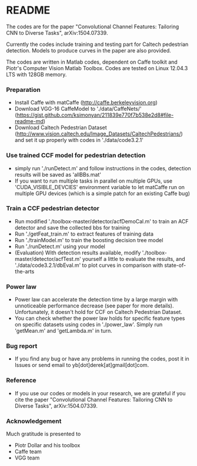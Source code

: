 # README #

The codes are for the paper "Convolutional Channel Features: Tailoring CNN to Diverse Tasks", arXiv:1504.07339.

Currently the codes include training and testing part for Caltech pedestrian detection. Models to produce curves in the paper are also provided.

The codes are written in Matlab codes, dependent on Caffe toolkit and Piotr's Computer Vision Matlab Toolbox. Codes are tested on Linux 12.04.3 LTS with 128GB memory.

### Preparation ###

* Install Caffe with matCaffe (http://caffe.berkeleyvision.org)
* Download VGG-16 CaffeModel to './data/CaffeNets/' (https://gist.github.com/ksimonyan/211839e770f7b538e2d8#file-readme-md)
* Download Caltech Pedestrian Dataset (http://www.vision.caltech.edu/Image_Datasets/CaltechPedestrians/) and set it up properly with codes in './data/code3.2.1'

### Use trained CCF model for pedestrian detection ###

* simply run './runDetect.m' and follow instructions in the codes, detection results will be saved as 'allBBs.mat'
* If you want to run multiple tasks in parallel on multiple GPUs, use 'CUDA_VISIBLE_DEVCIES' environment variable to let matCaffe run on multiple GPU devices (which is a simple patch for an existing Caffe bug)

### Train a CCF pedestrian detector ###

* Run modified './toolbox-master/detector/acfDemoCal.m' to train an ACF detector and save the collected bbs for training
* Run './getFeat_train.m' to extract features of training data
* Run './trainModel.m' to train the boosting decision tree model
* Run './runDetect.m' using your model
* (Evaluation) With detection results available, modify './toolbox-master/detector/acfTest.m' yourself a little to evaluate the results, and './data/code3.2.1/dbEval.m' to plot curves in comparison with state-of-the-arts

### Power law ###

* Power law can accelerate the detection time by a large margin with unnoticeable performance decrease (see paper for more details). Unfortunately, it doesn't hold for CCF on Caltech Pedestrian Dataset.
* You can check whether the power law holds for specific feature types on specific datasets using codes in './power_law'. Simply run 'getMean.m' and 'getLambda.m' in turn.

### Bug report ###

* If you find any bug or have any problems in running the codes, post it in Issues or send email to yb[dot]derek[at]gmail[dot]com.

### Reference ###

* If you use our codes or models in your research, we are grateful if you cite the paper "Convolutional Channel Features: Tailoring CNN to Diverse Tasks", arXiv:1504.07339. 

### Acknowledgement ###

Much gratitude is presented to

* Piotr Dollar and his toolbox
* Caffe team
* VGG team
